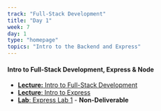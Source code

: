 ```yaml
---
track: "Full-Stack Development"
title: "Day 1"
week: 7
day: 1
type: "homepage"
topics: "Intro to the Backend and Express"
---
```


#### Intro to Full-Stack Development, Express & Node

- [**Lecture:** Intro to Full-Stack Development](/full-stack-development/week-7/day-2/lecture-materials/intro-to-full-stack-development/)
- [**Lecture**: Intro to Express](/full-stack-development/week-7/day-2/lecture-materials/intro-to-express/)
- [**Lab**: Express Lab 1](/full-stack-development/week-7/day-2/labs/express-lab-1/) - **Non-Deliverable**

